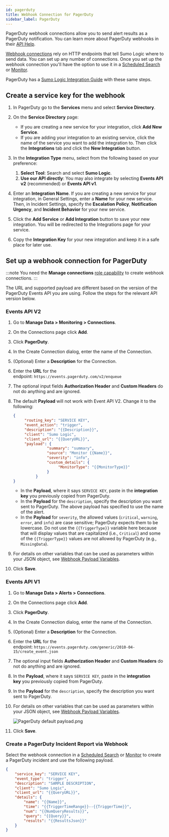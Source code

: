 ```yaml
---
id: pagerduty
title: Webhook Connection for PagerDuty
sidebar_label: PagerDuty
---
```


PagerDuty webhook connections allow you to send alert results as a PagerDuty notification. You can learn more about PagerDuty webhooks in
their [API Help](https://v2.developer.pagerduty.com/docs/webhooks-v2-overview).

[Webhook connections](set-up-webhook-connections.md) rely on HTTP endpoints that tell Sumo Logic where to send data. You can set up any number of connections. Once you set up the webhook connection you'll have the option to use it in a [Scheduled Search](schedule-searches-webhook-connections.md) or [Monitor](/docs/alerts/monitors).

PagerDuty has a [Sumo Logic Integration Guide](https://www.pagerduty.com/docs/guides/sumo-logic-integration-guide/) with these same steps.

## Create a service key for the webhook

1. In PagerDuty go to the **Services** menu and select **Service Directory**.
1. On the **Service Directory** page:

    * If you are creating a new service for your integration, click **Add New Service**.
    * If you are adding your integration to an existing service, click the name of the service you want to add the integration to. Then click the **Integrations** tab and click the **New Integration** button.

1. In the **Integration Type** menu, select from the following based on your preference:

    1. **Select Tool**: Search and select **Sumo Logic**.
    1. **Use our API directly**: You may also integrate by selecting ****Events API v2**** (recommended) or **Events API v1**.

1. Enter an **Integration Name**. If you are creating a new service for your integration, in General Settings, enter a **Name** for your new service. Then, in Incident Settings, specify the **Escalation Policy**, **Notification Urgency**, and **Incident Behavior** for your new service.
1. Click the **Add Service** or **Add Integration** button to save your new integration. You will be redirected to the Integrations page for your service.
1. Copy the **Integration Key** for your new integration and keep it in a safe place for later use.

## Set up a webhook connection for PagerDuty

:::note
You need the **Manage connections** [role capability](../../users-and-roles/roles/role-capabilities.md) to create webhook connections.
:::

The URL and supported payload are different based on the version of the PagerDuty Events API you are using. Follow the steps for the relevant API version below.

### Events API V2

1. Go to **Manage Data \> Monitoring \> Connections**.
1. On the Connections page click **Add**.
1. Click **PagerDuty**.
1. In the Create Connection dialog, enter the name of the Connection.
1. (Optional) Enter a **Description** for the Connection.
1. Enter the **URL** for the endpoint: `https://events.pagerduty.com/v2/enqueue`
1. The optional input fields **Authorization Header** and **Custom Headers** do not do anything and are ignored.
1. The default **Payload** will not work with Event API V2. Change it to the following:

     ```json
     {
          "routing_key": "SERVICE KEY",
          "event_action": "trigger",
          "description": "{{Description}}",
          "client": "Sumo Logic",
          "client_url": "{{QueryURL}}",
          "payload": {
                    "summary": "summary",
                    "source": "Monitor {{Name}}",
                    "severity": "info",
                    "custom_details": {
                         "MonitorType": "{{MonitorType}}"
                    }
               }
     }
     ```

    * In the **Payload**, where it says `SERVICE KEY`, paste in the **integration key** you previously copied from PagerDuty.
    * In the **Payload** for the `description`, specify the description you want sent to PagerDuty. The above payload has specified to use the name of the alert.
    * In the **Payload** for `severity`, the allowed values (`critical`, `warning`, `error`, and `info`) are case sensitive; PagerDuty expects them to be lowercase. Do not use the `{{TriggerType}}` variable here because that will display values that are capitalized (i.e., `Critical`) and some of the `{{TriggerType}}` values are not allowed by PagerDuty (e.g., `MissingData`).

1. For details on other variables that can be used as parameters within your JSON object, see [Webhook Payload Variables](set-up-webhook-connections.md).
1. Click **Save**.

### Events API V1

1. Go to **Manage Data \> Alerts \> Connections**.
1. On the Connections page click **Add**.
1. Click **PagerDuty**.
1. In the Create Connection dialog, enter the name of the Connection.
1. (Optional) Enter a **Description** for the Connection.
1. Enter the **URL** for the endpoint: `https://events.pagerduty.com/generic/2010-04-15/create_event.json`
1. The optional input fields **Authorization Header** and **Custom Headers** do not do anything and are ignored.
1. In the **Payload**, where it says `SERVICE KEY`, paste in the **integration key** you previously copied from PagerDuty.
1. In the **Payload** for the `description`, specify the description you want sent to PagerDuty.
1. For details on other variables that can be used as parameters within your JSON object, see [Webhook Payload Variables](set-up-webhook-connections.md).

     ![PagerDuty default payload.png](/img/connection-and-integration/PagerDuty-default-payload.png)

1. Click **Save**.

### Create a PagerDuty Incident Report via Webhook

Select the webhook connection in a [Scheduled Search](schedule-searches-webhook-connections.md) or [Monitor](/docs/alerts/monitors) to create a PagerDuty incident and use the following payload.

```json
{
    "service_key": "SERVICE KEY",
    "event_type": "trigger",
    "description": "SAMPLE DESCRIPTION",
    "client": "Sumo Logic",
    "client_url": "{{QueryURL}}",
    "details": {
        "name": "{{Name}}",
        "time": "{{TriggerTimeRange}}--{{TriggerTime}}",
        "num": "{{NumQueryResults}}",
        "query": "{{Query}}",
        "results": "{{ResultsJson}}"
    }
}
```
